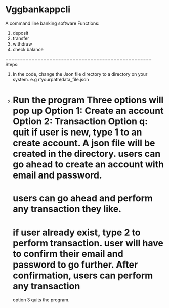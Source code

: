 # Vggbankappcli
A command line banking software
Functions:

1. deposit
2. transfer
3. withdraw
4. check balance

==================================================
Steps:
1. In the code, change the Json file directory to a directory on your system. 
   e.g r'yourpath\data_file.json
    
2. Run the program
   Three options will pop up
   Option 1: Create an account
   Option 2: Transaction
   Option q: quit
   if user is new, type 1 to an create account.
   A json file will be created in the directory.
   users can go ahead to create an account with email and password.
   ===============================================================
   users can go ahead and perform any transaction they like.
   ===============================================================
   if user already exist, type 2 to perform transaction.
   user will have to confirm their email and password to go further.
   After confirmation, users can perform any transaction
   ===============================================================
   option 3 quits the program.
